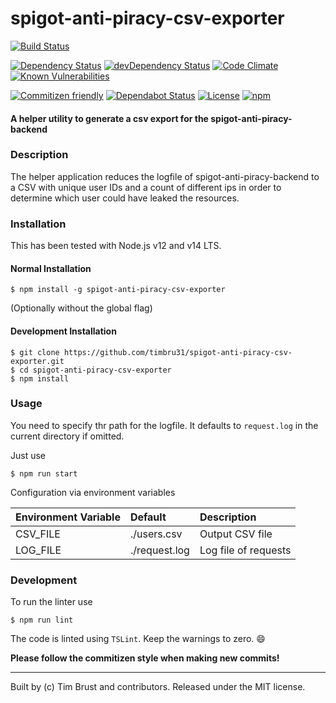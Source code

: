 # spigot-anti-piracy-csv-exporter

[![Build Status](https://travis-ci.org/timbru31/spigot-anti-piracy-csv-exporter.svg?branch=master)](https://travis-ci.org/timbru31/spigot-anti-piracy-csv-exporter)

[![Dependency Status](https://david-dm.org/timbru31/spigot-anti-piracy-csv-exporter.svg)](https://david-dm.org/timbru31/spigot-anti-piracy-csv-exporter)
[![devDependency Status](https://david-dm.org/timbru31/spigot-anti-piracy-csv-exporter/dev-status.svg)](https://david-dm.org/timbru31/spigot-anti-piracy-csv-exporter#info=devDependencies)
[![Code Climate](https://codeclimate.com/github/timbru31/spigot-anti-piracy-csv-exporter/badges/gpa.svg)](https://codeclimate.com/github/timbru31/spigot-anti-piracy-csv-exporter)
[![Known Vulnerabilities](https://snyk.io/test/github/timbru31/spigot-anti-piracy-csv-exporter/badge.svg)](https://snyk.io/test/github/timbru31/spigot-anti-piracy-csv-exporter)

[![Commitizen friendly](https://img.shields.io/badge/commitizen-friendly-brightgreen.svg)](https://commitizen.github.io/cz-cli/)
[![Dependabot Status](https://api.dependabot.com/badges/status?host=github&repo=timbru31/spigot-anti-piracy-csv-exporter)](https://dependabot.com)
[![License](https://img.shields.io/badge/License-MIT-blue.svg)](LICENSE)
[![npm](https://img.shields.io/npm/v/spigot-anti-piracy-csv-exporter.svg)](https://www.npmjs.com/package/spigot-anti-piracy-csv-exporter)

#### A helper utility to generate a csv export for the spigot-anti-piracy-backend

### Description

The helper application reduces the logfile of spigot-anti-piracy-backend to a CSV with unique user IDs and a count of different ips in order to determine which user could have leaked the resources.

### Installation

This has been tested with Node.js v12 and v14 LTS.

#### Normal Installation

```shell
$ npm install -g spigot-anti-piracy-csv-exporter
```

(Optionally without the global flag)

#### Development Installation

```shell
$ git clone https://github.com/timbru31/spigot-anti-piracy-csv-exporter.git
$ cd spigot-anti-piracy-csv-exporter
$ npm install
```

### Usage

You need to specify thr path for the logfile. It defaults to `request.log` in the current directory if omitted.

Just use

```shell
$ npm run start
```

Configuration via environment variables

| Environment Variable | Default       | Description          |
| :------------------- | :------------ | :------------------- |
| CSV_FILE             | ./users.csv   | Output CSV file      |
| LOG_FILE             | ./request.log | Log file of requests |

### Development

To run the linter use

```shell
$ npm run lint
```

The code is linted using `TSLint`.
Keep the warnings to zero. :smile:

**Please follow the commitizen style when making new commits!**

---

Built by (c) Tim Brust and contributors. Released under the MIT license.
